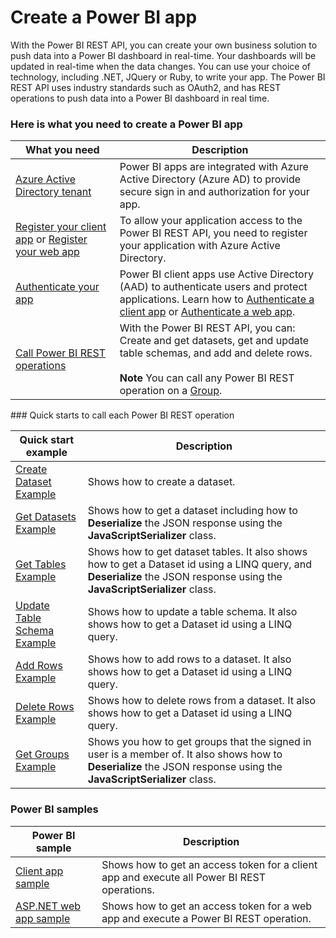 <properties
   pageTitle="Create a Power BI app"
   description="Introduction to creating a Power BI app"
   services="powerbi"
   documentationCenter=""
   authors="dvana"
   manager="mblythe"
   editor=""
   tags=""/>

<tags
   ms.service="powerbi"
   ms.devlang="NA"
   ms.topic="article"
   ms.tgt_pltfrm="NA"
   ms.workload="powerbi"
   ms.date="02/09/2016"
   ms.author="derrickv"/>

# Create a Power BI app

With the Power BI REST API, you can create your own business solution to push data into a Power BI dashboard in real-time.  Your dashboards will be updated in real-time when the data changes. You can use your choice of technology, including .NET, JQuery or Ruby, to write your app. The Power BI REST API uses industry standards such as OAuth2, and has REST operations to push data into a Power BI dashboard in real time.

### Here is what you need to create a Power BI app

|What you need | Description |
|---|---|
| [Azure Active Directory tenant](powerbi-developer-create-an-azure-active-directory-tenant.md) | Power BI apps are integrated with  Azure Active Directory (Azure AD) to provide secure sign in and authorization for your app.|
|[Register your client app](powerbi-developer-register-a-client-app.md) or [Register your web app](powerbi-developer-register-a-web-app.md) | To allow your application access to the Power BI REST API, you need to register your application with Azure Active Directory.|
|[Authenticate your app](powerbi-developer-authenticate-to-power-bi-service.md)  | Power BI client apps use Active Directory (AAD) to authenticate users and protect applications. Learn how to [Authenticate a client app](powerbi-developer-authenticate-a-client-app.md) or [Authenticate a web app](powerbi-developer-authenticate-a-web-app.md).|
|[Call Power BI REST operations](https://msdn.microsoft.com/en-US/library/mt147898.aspx)  | With the Power BI REST API, you can: Create and get datasets, get and update table schemas, and add and delete rows. <br/><br/> **Note** You can call any Power BI REST operation on a [Group](https://msdn.microsoft.com/en-us/library/mt243842.aspx).|

<a name="QuickStarts"/>
### Quick starts to call each Power BI REST operation

|Quick start example | Description |
|---|---|
|[Create Dataset Example](https://msdn.microsoft.com/en-us/library/mt203562.aspx#example) | Shows how to create a dataset.  |
|[Get Datasets Example](https://msdn.microsoft.com/en-us/library/mt203567.aspx#example)  | Shows how to get a dataset including how to **Deserialize** the JSON response using the **JavaScriptSerializer** class.|
|[Get Tables Example](https://msdn.microsoft.com/en-us/library/mt203556.aspx#example)  | Shows how to get dataset tables. It also shows how to get a Dataset id using a LINQ query, and **Deserialize** the JSON response using the **JavaScriptSerializer** class. |
|[Update Table Schema Example](https://msdn.microsoft.com/en-us/library/mt203560.aspx#example) | Shows how to update a table schema. It also shows how to get a Dataset id using a LINQ query.|
|[Add Rows Example](https://msdn.microsoft.com/en-us/library/mt203561.aspx#example) | Shows how to add rows to a dataset.  It also shows how to get a Dataset id using a LINQ query.|
|[Delete Rows Example](https://msdn.microsoft.com/en-us/library/mt238041.aspx#example) | Shows how to delete rows from a dataset.  It also shows how to get a Dataset id using a LINQ query. |
|[Get Groups Example](https://msdn.microsoft.com/en-us/library/mt243842.aspx#example) | Shows you how to get groups that the signed in user is a member of. It also shows how to **Deserialize** the JSON response using the **JavaScriptSerializer** class.|

### Power BI samples
|Power BI sample| Description |
|---|---|
|[Client app sample](https://msdn.microsoft.com/en-US/library/mt186159.aspx) | Shows how to get an access token for a client app and execute all Power BI REST operations.|
|[ASP.NET web app sample](https://msdn.microsoft.com/en-us/library/mt186158.aspx) | Shows how to get an access token for a web app and execute a Power BI REST operation.|
